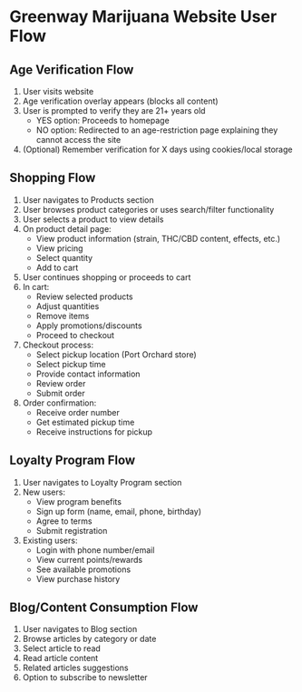 # Greenway Marijuana Website User Flow

## Age Verification Flow
1. User visits website
2. Age verification overlay appears (blocks all content)
3. User is prompted to verify they are 21+ years old
   - YES option: Proceeds to homepage
   - NO option: Redirected to an age-restriction page explaining they cannot access the site
4. (Optional) Remember verification for X days using cookies/local storage

## Shopping Flow
1. User navigates to Products section
2. User browses product categories or uses search/filter functionality
3. User selects a product to view details
4. On product detail page:
   - View product information (strain, THC/CBD content, effects, etc.)
   - View pricing
   - Select quantity
   - Add to cart
5. User continues shopping or proceeds to cart
6. In cart:
   - Review selected products
   - Adjust quantities
   - Remove items
   - Apply promotions/discounts
   - Proceed to checkout
7. Checkout process:
   - Select pickup location (Port Orchard store)
   - Select pickup time
   - Provide contact information
   - Review order
   - Submit order
8. Order confirmation:
   - Receive order number
   - Get estimated pickup time
   - Receive instructions for pickup

## Loyalty Program Flow
1. User navigates to Loyalty Program section
2. New users:
   - View program benefits
   - Sign up form (name, email, phone, birthday)
   - Agree to terms
   - Submit registration
3. Existing users:
   - Login with phone number/email
   - View current points/rewards
   - See available promotions
   - View purchase history

## Blog/Content Consumption Flow
1. User navigates to Blog section
2. Browse articles by category or date
3. Select article to read
4. Read article content
5. Related articles suggestions
6. Option to subscribe to newsletter